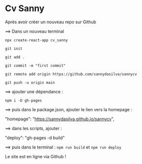 # Cv Sanny

Après avoir créer un nouveau repo sur Github

==> Dans un nouveau terminal

`npx create-react-app cv_sanny`

`git init`

`git add .`

`git commit -m "first commit"`

`git remote add origin https://github.com/sannydasilva/sannycv`

`git push -u origin main`

==> ajouter une dépendance :

`npm i -D gh-pages`

==> puis dans le package.json, ajouter le lien vers la homepage :

"homepage": "https://sannydasilva.github.io/sannycv",

==> dans les scripts, ajouter :

"deploy": "gh-pages -d build"

==> puis dans le terminal : `npm run build` et `npm run deploy`

Le site est en ligne via Github !
